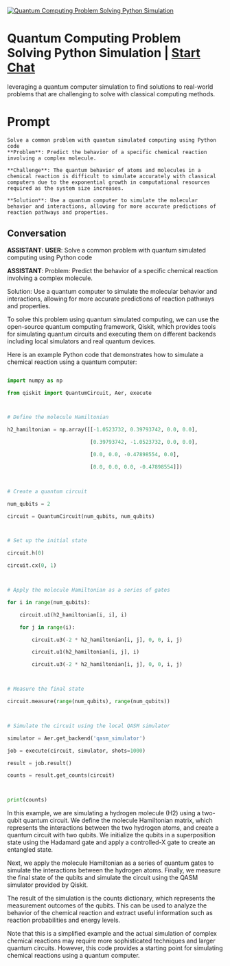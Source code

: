 
[![Quantum Computing Problem Solving Python Simulation](https://flow-user-images.s3.us-west-1.amazonaws.com/prompt/AKE6drTco-TypTUA6C8s7/1697353395975)](https://gptcall.net/chat.html?data=%7B%22contact%22%3A%7B%22id%22%3A%22AKE6drTco-TypTUA6C8s7%22%2C%22flow%22%3Atrue%7D%7D)
# Quantum Computing Problem Solving Python Simulation | [Start Chat](https://gptcall.net/chat.html?data=%7B%22contact%22%3A%7B%22id%22%3A%22AKE6drTco-TypTUA6C8s7%22%2C%22flow%22%3Atrue%7D%7D)
leveraging a quantum computer simulation to find solutions to real-world problems that are challenging to solve with classical computing methods. 

# Prompt

```
Solve a common problem with quantum simulated computing using Python code
**Problem**: Predict the behavior of a specific chemical reaction involving a complex molecule.

**Challenge**: The quantum behavior of atoms and molecules in a chemical reaction is difficult to simulate accurately with classical computers due to the exponential growth in computational resources required as the system size increases.

**Solution**: Use a quantum computer to simulate the molecular behavior and interactions, allowing for more accurate predictions of reaction pathways and properties.
```

## Conversation

**ASSISTANT**: 
**USER**: Solve a common problem with quantum simulated computing using Python code


**ASSISTANT**: Problem: Predict the behavior of a specific chemical reaction involving a complex molecule.



Solution: Use a quantum computer to simulate the molecular behavior and interactions, allowing for more accurate predictions of reaction pathways and properties.



To solve this problem using quantum simulated computing, we can use the open-source quantum computing framework, Qiskit, which provides tools for simulating quantum circuits and executing them on different backends including local simulators and real quantum devices.



Here is an example Python code that demonstrates how to simulate a chemical reaction using a quantum computer:



```python

import numpy as np

from qiskit import QuantumCircuit, Aer, execute



# Define the molecule Hamiltonian

h2_hamiltonian = np.array([[-1.0523732, 0.39793742, 0.0, 0.0],

                           [0.39793742, -1.0523732, 0.0, 0.0],

                           [0.0, 0.0, -0.47898554, 0.0],

                           [0.0, 0.0, 0.0, -0.47898554]])



# Create a quantum circuit

num_qubits = 2

circuit = QuantumCircuit(num_qubits, num_qubits)



# Set up the initial state

circuit.h(0)

circuit.cx(0, 1)



# Apply the molecule Hamiltonian as a series of gates

for i in range(num_qubits):

    circuit.u1(h2_hamiltonian[i, i], i)

    for j in range(i):

        circuit.u3(-2 * h2_hamiltonian[i, j], 0, 0, i, j)

        circuit.u1(h2_hamiltonian[i, j], i)

        circuit.u3(-2 * h2_hamiltonian[i, j], 0, 0, i, j)



# Measure the final state

circuit.measure(range(num_qubits), range(num_qubits))



# Simulate the circuit using the local QASM simulator

simulator = Aer.get_backend('qasm_simulator')

job = execute(circuit, simulator, shots=1000)

result = job.result()

counts = result.get_counts(circuit)



print(counts)

```



In this example, we are simulating a hydrogen molecule (H2) using a two-qubit quantum circuit. We define the molecule Hamiltonian matrix, which represents the interactions between the two hydrogen atoms, and create a quantum circuit with two qubits. We initialize the qubits in a superposition state using the Hadamard gate and apply a controlled-X gate to create an entangled state.



Next, we apply the molecule Hamiltonian as a series of quantum gates to simulate the interactions between the hydrogen atoms. Finally, we measure the final state of the qubits and simulate the circuit using the QASM simulator provided by Qiskit.



The result of the simulation is the counts dictionary, which represents the measurement outcomes of the qubits. This can be used to analyze the behavior of the chemical reaction and extract useful information such as reaction probabilities and energy levels.



Note that this is a simplified example and the actual simulation of complex chemical reactions may require more sophisticated techniques and larger quantum circuits. However, this code provides a starting point for simulating chemical reactions using a quantum computer.


